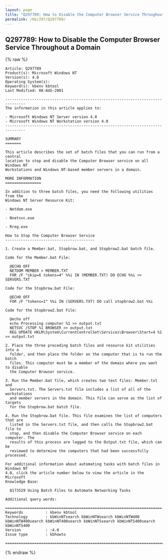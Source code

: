 ```yaml
---
layout: page
title: "Q297789: How to Disable the Computer Browser Service Throughout a Domain"
permalink: /kb/297/Q297789/
---
```


## Q297789: How to Disable the Computer Browser Service Throughout a Domain

{% raw %}

	Article: Q297789
	Product(s): Microsoft Windows NT
	Version(s): 4.0
	Operating System(s): 
	Keyword(s): kbenv kbtool
	Last Modified: 08-AUG-2001
	
	-------------------------------------------------------------------------------
	The information in this article applies to:
	
	- Microsoft Windows NT Server version 4.0 
	- Microsoft Windows NT Workstation version 4.0 
	-------------------------------------------------------------------------------
	
	SUMMARY
	=======
	
	This article describes the set of batch files that you can run from a central
	location to stop and disable the Computer Browser service on all Windows NT
	Workstations and Windows NT-based member servers in a domain.
	
	MORE INFORMATION
	================
	
	In addition to three batch files, you need the following utilities from the
	Windows NT Server Resource Kit:
	
	- Netdom.exe
	
	- Nnetsvc.exe
	
	- Rreg.exe
	
	How to Stop the Computer Browser Service
	----------------------------------------
	
	1. Create a Member.bat, Stopbrow.bat, and Stopbrow2.bat batch file.
	
	Code for the Member.bat File:
	
	  @ECHO OFF
	  NETDOM MEMBER > MEMBER.TXT
	  FOR /F "skip=6 tokens=4" %%i IN (MEMBER.TXT) DO ECHO %%i >> SERVERS.TXT
	
	Code for the Stopbrow.bat File:
	
	  @ECHO OFF
	  FOR /F "tokens=1" %%i IN (SERVERS.TXT) DO call stopbrow2.bat %%i
	
	Code for the Stopbrow2.bat File:
	
	  @echo off
	  echo Processing computer %1 >> output.txt
	  NETSVC /STOP %1 BROWSER >> output.txt
	  REG UPDATE HKLM\System\CurrentControlSet\Services\Browser\Start=4 %1 >> output.txt
	
	2. Place the three preceding batch files and resource kit utilities into a
	  folder, and then place the folder on the computer that is to run the batch
	  files. This computer must be a member of the domain where you want to disable
	  the Computer Browser service.
	
	3. Run the Member.bat file, which creates two text files: Member.txt and
	  Servers.txt. The Servers.txt file includes a list of all of the workstations
	  and member servers in the domain. This file can serve as the list of targets
	  for the Stopbrow.bat batch file.
	
	4. Run the Stopbrow.bat file. This file examines the list of computers that are
	  listed in the Servers.txt file, and then calls the Stopbrow2.bat file to
	  stop, and then disable the Computer Browser service on each computer. The
	  results of this process are logged to the Output.txt file, which can be
	  reviewed to determine the computers that had been successfully processed.
	
	For additional information about automating tasks with batch files in Windows NT
	4.0, click the article number below to view the article in the Microsoft
	Knowledge Base:
	
	  Q173529 Using Batch Files to Automate Networking Tasks
	
	Additional query words:
	
	======================================================================
	Keywords          : kbenv kbtool 
	Technology        : kbWinNTsearch kbWinNTWsearch kbWinNTW400 kbWinNTW400search kbWinNT400search kbWinNTSsearch kbWinNTS400search kbWinNTS400
	Version           : :4.0
	Issue type        : kbhowto
	
	=============================================================================
	

{% endraw %}
